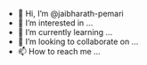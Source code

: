 - 👋 Hi, I’m @jaibharath-pemari
- 👀 I’m interested in ...
- 🌱 I’m currently learning ...
- 💞️ I’m looking to collaborate on ...
- 📫 How to reach me ...


<!---
jaibharath-pemari/jaibharath-pemari is a ✨ special ✨ repository because its `README.md` (this file) appears on your GitHub profile.
You can click the Preview link to take a look at your changes.
--->
